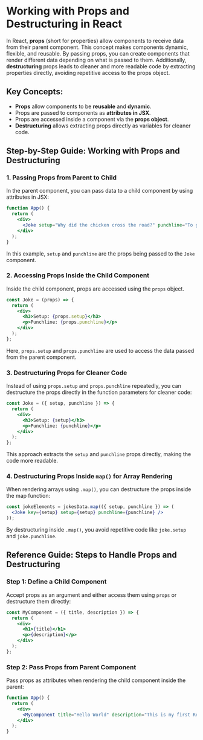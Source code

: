 # Working with Props and Destructuring in React

In React, **props** (short for properties) allow components to receive data from their parent component. This concept makes components dynamic, flexible, and reusable. By passing props, you can create components that render different data depending on what is passed to them. Additionally, **destructuring** props leads to cleaner and more readable code by extracting properties directly, avoiding repetitive access to the props object.


## Key Concepts:
- **Props** allow components to be **reusable** and **dynamic**.
- Props are passed to components as **attributes in JSX**.
- Props are accessed inside a component via the **props object**.
- **Destructuring** allows extracting props directly as variables for cleaner code.


## Step-by-Step Guide: Working with Props and Destructuring


### 1. Passing Props from Parent to Child
In the parent component, you can pass data to a child component by using attributes in JSX:

```jsx
function App() {
  return (
    <div>
      <Joke setup="Why did the chicken cross the road?" punchline="To get to the other side!" />
    </div>
  );
}
```

In this example, `setup` and `punchline` are the props being passed to the `Joke` component.


### 2. Accessing Props Inside the Child Component
Inside the child component, props are accessed using the `props` object.

```jsx
const Joke = (props) => {
  return (
    <div>
      <h3>Setup: {props.setup}</h3>
      <p>Punchline: {props.punchline}</p>
    </div>
  );
};
```

Here, `props.setup` and `props.punchline` are used to access the data passed from the parent component.


### 3. Destructuring Props for Cleaner Code
Instead of using `props.setup` and `props.punchline` repeatedly, you can destructure the props directly in the function parameters for cleaner code:

```jsx
const Joke = ({ setup, punchline }) => {
  return (
    <div>
      <h3>Setup: {setup}</h3>
      <p>Punchline: {punchline}</p>
    </div>
  );
};
```

This approach extracts the `setup` and `punchline` props directly, making the code more readable.


### 4. Destructuring Props Inside `map()` for Array Rendering

When rendering arrays using `.map()`, you can destructure the props inside the map function:

```jsx
const jokeElements = jokesData.map(({ setup, punchline }) => (
  <Joke key={setup} setup={setup} punchline={punchline} />
));
```

By destructuring inside `.map()`, you avoid repetitive code like `joke.setup` and `joke.punchline`.


## Reference Guide: Steps to Handle Props and Destructuring

### Step 1: Define a Child Component
Accept props as an argument and either access them using `props` or destructure them directly:

```jsx
const MyComponent = ({ title, description }) => {
  return (
    <div>
      <h1>{title}</h1>
      <p>{description}</p>
    </div>
  );
};
```

### Step 2: Pass Props from Parent Component
Pass props as attributes when rendering the child component inside the parent:

```jsx
function App() {
  return (
    <div>
      <MyComponent title="Hello World" description="This is my first React component!" />
    </div>
  );
}
```